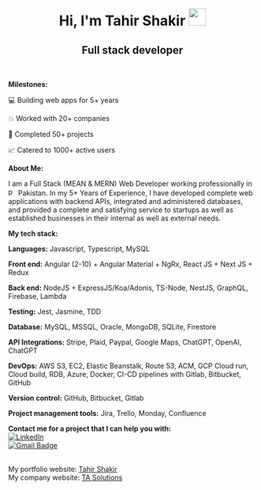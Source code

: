 <h1 align="center">Hi, I'm Tahir Shakir <img src="https://media.giphy.com/media/hvRJCLFzcasrR4ia7z/giphy.gif" width="35"></h1>
<h2 align="center">Full stack developer</h2>
<br>
<p>

<b>Milestones:</b>

💻 Building web apps for 5+ years

💥 Worked with 20+ companies

💎 Completed 50+ projects

📈 Catered to 1000+ active users

  
<b>About Me:</b>
  
I am a Full Stack (MEAN & MERN) Web Developer working professionally in <img width="16" height="16" src="https://img.icons8.com/color/48/pakistan.png" alt="pakistan"/> Pakistan. In my 5+ Years of Experience, I have developed complete web applications with backend APIs, integrated and administered databases, and provided a complete and satisfying service to startups as well as established businesses in their internal as well as external needs.

<b>My tech stack:</b>

<b>Languages:</b> Javascript, Typescript, MySQL

<b>Front end:</b> Angular (2-10) + Angular Material + NgRx, React JS + Next JS + Redux

<b>Back end:</b> NodeJS + ExpressJS/Koa/Adonis, TS-Node, NestJS, GraphQL, Firebase, Lambda 

<b>Testing:</b> Jest, Jasmine, TDD

<b>Database:</b> MySQL, MSSQL, Oracle, MongoDB, SQLite, Firestore

<b>API Integrations:</b> Stripe, Plaid, Paypal, Google Maps, ChatGPT, OpenAI, ChatGPT

<b>DevOps:</b> AWS S3, EC2, Elastic Beanstalk, Route 53, ACM, GCP Cloud run, Cloud build, RDB, Azure, Docker, CI-CD pipelines with Gitlab, Bitbucket, GitHub

<b>Version control:</b> GitHub, Bitbucket, Gitlab

<b>Project management tools:</b> Jira, Trello, Monday, Confluence


<b>Contact me for a project that I can help you with:</b><br>
<a href="https://www.linkedin.com/in/tahirshakir" target="_blank"><img alt="LinkedIn" src="https://img.shields.io/badge/linkedin-%230077B5.svg?&style=for-the-badge&logo=linkedin&logoColor=white" /></a><br>
[![Gmail Badge](https://img.shields.io/badge/-tahir60652@gmail.com-c14438?style=flat-square&logo=Gmail&logoColor=white&link=mailto:tahir60652@gmail.com)](mailto:tahir60652@gmail.com)
</p>
<br>
My portfolio website: <a href="https://tahirshakir.com">Tahir Shakir</a><br>
My company website: <a href="https://tasolutions.com.pk">TA Solutions</a>

